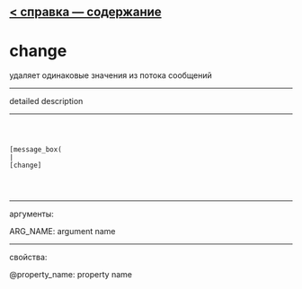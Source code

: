 [< справка — содержание](ceammc_lib.html)
---

# change


удаляет одинаковые значения из потока сообщений

---

detailed description
<br>


---


```



[message_box(                                 
|
[change]


            
```

---
аргументы:

ARG_NAME: argument name<br>

---
свойства:

@property_name: property name<br>

